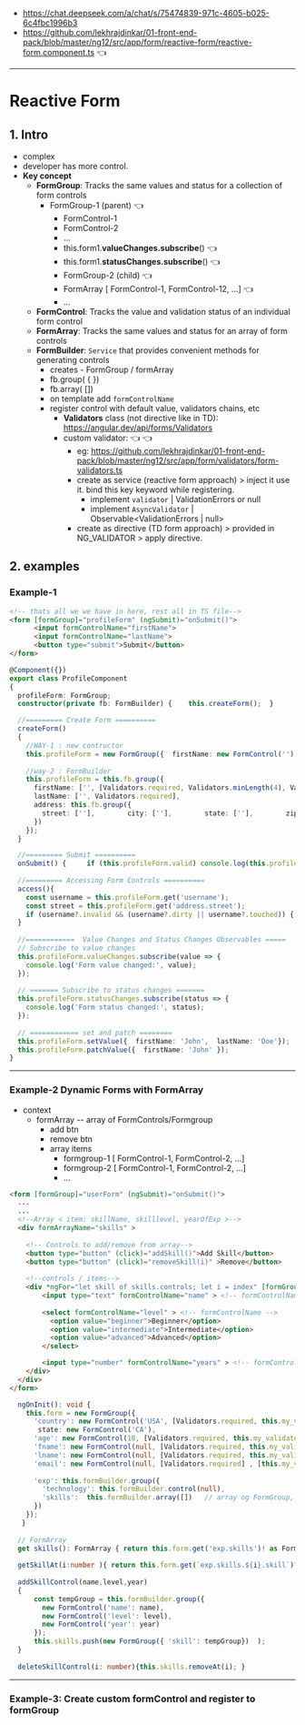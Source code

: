 - https://chat.deepseek.com/a/chat/s/75474839-971c-4605-b025-6c4fbc1996b3
- https://github.com/lekhrajdinkar/01-front-end-pack/blob/master/ng12/src/app/form/reactive-form/reactive-form.component.ts :point_left:
---
# Reactive Form
## 1. Intro
- complex
- developer has more control.
- **Key concept**
  - **FormGroup**: Tracks the same values and status for a collection of form controls
    - FormGroup-1 (parent) :point_left:
      - FormControl-1
      - FormControl-2
      - ...
      - this.form1.**valueChanges.subscribe**() :point_left:
      - this.form1.**statusChanges.subscribe**() :point_left:
      - FormGroup-2 (child) :point_left:
      - FormArray [ FormControl-1, FormControl-12, ...] :point_left:
      - ...
  - **FormControl**: Tracks the value and validation status of an individual form control
  - **FormArray**: Tracks the same values and status for an array of form controls
  - **FormBuilder**: `Service` that provides convenient methods for generating controls
    - creates -  FormGroup / formArray
    - fb.group( { })
    - fb.array( [])
    - on template add `formControlName`
    - register control with default value, validators chains, etc
      - **Validators** class (not directive like in TD): https://angular.dev/api/forms/Validators
      - custom validator:  :point_left: :point_left:
        - eg: https://github.com/lekhrajdinkar/01-front-end-pack/blob/master/ng12/src/app/form/validators/form-validators.ts 
        - create as service (reactive form approach) > inject it use it. bind this key keyword while registering.
          - implement `validator` | ValidationErrors or null
          - implement `AsyncValidator` | Observable<ValidationErrors | null>
        - create as directive (TD form approach) > provided in NG_VALIDATOR > apply directive.

## 2. examples
### Example-1
```html
<!-- thats all we we have in here, rest all in TS file-->
<form [formGroup]="profileForm" (ngSubmit)="onSubmit()">
      <input formControlName="firstName">
      <input formControlName="lastName">
      <button type="submit">Submit</button>
</form>
```

```typescript
@Component({})
export class ProfileComponent 
{
  profileForm: FormGroup;
  constructor(private fb: FormBuilder) {    this.createForm();  }

  //========= Create Form ==========
  createForm() 
  {
    //WAY-1 : new contructor
    this.profileForm = new FormGroup({  firstName: new FormControl(''),  lastName: new FormControl('')});
  
    //way-2 : FormBuilder
    this.profileForm = this.fb.group({
      firstName: ['', [Validators.required, Validators.minLength(4), Validators.pattern('[a-zA-Z]*')] ],
      lastName: ['', Validators.required],
      address: this.fb.group({
        street: [''],        city: [''],        state: [''],        zip: ['']     
      })
    });
  }

  //========= Submit ==========
  onSubmit() {     if (this.profileForm.valid) console.log(this.profileForm.value);  }
  
  //========= Accessing Form Controls ==========
  access(){
    const username = this.profileForm.get('username');
    const street = this.profileForm.get('address.street');
    if (username?.invalid && (username?.dirty || username?.touched)) { ... }
  }
  
  //============  Value Changes and Status Changes Observables =====
  // Subscribe to value changes
  this.profileForm.valueChanges.subscribe(value => {
    console.log('Form value changed:', value);
  });
  
  // ======= Subscribe to status changes =======
  this.profileForm.statusChanges.subscribe(status => {
    console.log('Form status changed:', status);
  });
  
  // ============ set and patch ========
  this.profileForm.setValue({  firstName: 'John',  lastName: 'Doe'});
  this.profileForm.patchValue({  firstName: 'John' });
}
```
---
### Example-2 Dynamic Forms with FormArray
- context
  - formArray -- array of FormControls/Formgroup
    - add btn
    - remove btn
    - array items
      - formgroup-1 [ FormControl-1, FormControl-2, ...]
      - formgroup-2 [ FormControl-1, FormControl-2, ...]
      - ...

```html
<form [formGroup]="userForm" (ngSubmit)="onSubmit()">
  ...
  ...
  <!--Array < item: skillName, skilllevel, yearOfExp >--> 
  <div formArrayName="skills" >
    
    <!-- Controls to add/remove from array-->
    <button type="button" (click)="addSkill()">Add Skill</button>
    <button type="button" (click)="removeSkill(i)" >Remove</button>
    
    <!--controls / items-->
    <div *ngFor="let skill of skills.controls; let i = index" [formGroupName]="i" >  <!-- HERE -->
        <input type="text" formControlName="name" > <!-- formControlName -->
     
        <select formControlName="level" > <!-- formControlName -->
          <option value="beginner">Beginner</option>
          <option value="intermediate">Intermediate</option>
          <option value="advanced">Advanced</option>
        </select>

        <input type="number" formControlName="years" > <!-- formControlName -->
    </div>
  </div>
</form>
```

```typescript
  ngOnInit(): void {
    this.form = new FormGroup({
      'country': new FormControl('USA', [Validators.required, this.my_validators.validateCountry.bind(this)]),
       state: new FormControl('CA'),
      'age': new FormControl(18, [Validators.required, this.my_validators.validateAgeFeild.bind(this)]),
      'fname': new FormControl(null, [Validators.required, this.my_validators.validateNameFeild.bind(this)]),
      'lname': new FormControl(null, [Validators.required, this.my_validators.validateNameFeild.bind(this)]),
      'email': new FormControl(null, [Validators.required] , [this.my_validators.validateEmail_promise.bind(this)]), // 3rd argument is async vaidator
     
      'exp': this.formBuilder.group({ 
        'technology': this.formBuilder.control(null),
        'skills':  this.formBuilder.array([])   // array og FormGroup, intially Empty.
      })
    });
   }
   
  // FormArray
  get skills(): FormArray { return this.form.get('exp.skills')! as FormArray; }
  
  getSkillAt(i:number ){ return this.form.get(`exp.skills.${i}.skill`)?.value}
  
  addSkillControl(name,level,year)
  {
      const tempGroup = this.formBuilder.group({
        new FormControl('name': name),
        new FormControl('level': level),
        new FormControl('year': year)
      });
      this.skills.push(new FormGroup({ 'skill': tempGroup})  ); 
  }
  
  deleteSkillControl(i: number){this.skills.removeAt(i); }
```

---
### Example-3:  Create custom formControl and register to formGroup
